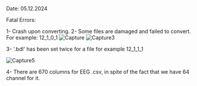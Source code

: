 Date: 05.12.2024

Fatal Errors:

1- Crash upon converting.
2- Some files are damaged and failed to convert. For example: 12_1_0_1
![Capture](https://github.com/user-attachments/assets/384f37ff-9748-4fbb-b0a6-cdf4be4f8133)
![Capture3](https://github.com/user-attachments/assets/ebf7616a-6406-4064-adbc-88a398512ce5)


3- '.bdl' has been set twice for a file for example 12_1_1_1 

![Capture5](https://github.com/user-attachments/assets/7d038e90-beb0-46a3-9be8-fbaa4f4c2576)

4- There are 670 columns for EEG .csv, in spite of the fact that we have 64 channel for it.
